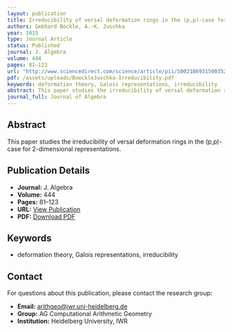 ```yaml
---
layout: publication
title: Irreducibility of versal deformation rings in the (p,p)-case for 2-dimensional representations
authors: Gebhard Böckle, A.-K. Juschka
year: 2015
type: Journal Article
status: Published
journal: J. Algebra
volume: 444
pages: 81–123
url: "http://www.sciencedirect.com/science/article/pii/S002186931500352X"
pdf: /assets/uploads/BoeckleJuschka-Irreducibility.pdf
keywords: deformation theory, Galois representations, irreducibility
abstract: This paper studies the irreducibility of versal deformation rings in the (p,p)-case for 2-dimensional representations.
journal_full: Journal of Algebra
---
```


## Abstract

This paper studies the irreducibility of versal deformation rings in the (p,p)-case for 2-dimensional representations.

## Publication Details

- **Journal:** J. Algebra
- **Volume:** 444
- **Pages:** 81–123
- **URL:** [View Publication](http://www.sciencedirect.com/science/article/pii/S002186931500352X)
- **PDF:** [Download PDF](/assets/uploads/BoeckleJuschka-Irreducibility.pdf)

## Keywords

- deformation theory, Galois representations, irreducibility


## Contact

For questions about this publication, please contact the research group:
- **Email:** arithgeo@iwr.uni-heidelberg.de
- **Group:** AG Computational Arithmetic Geometry
- **Institution:** Heidelberg University, IWR